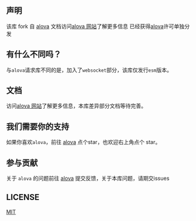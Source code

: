 
## 声明

该库 fork 自 [alova](https://github.com/alovajs/alova) 文档访问[alova 网站](https://alova.js.org)了解更多信息
已经获得[alova](https://github.com/alovajs/alova)许可单独分发

## 有什么不同吗？

与`alova`请求库不同的是，加入了`websocket`部分，该库仅发行`esm`版本。

## 文档

访问[alova 网站](https://alova.js.org)了解更多信息，本库差异部分文档等待完善。


## 我们需要你的支持

如果你喜欢`alova`，前往 [alova](https://github.com/alovajs/alova) 点个star，也欢迎右上角点个 star。

## 参与贡献

关于 `alova` 的问题前往 [alova](https://github.com/alovajs/alova) 提交反馈，关于本库问题，请期交issues

## LICENSE

[MIT](https://en.wikipedia.org/wiki/MIT_License)
